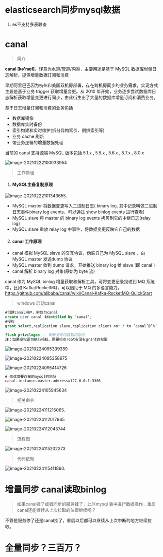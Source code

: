 # elasticsearch同步mysql数据

1. es不支持多表联查

# canal

> 简介

**canal [kə'næl]**，译意为水道/管道/沟渠，主要用途是基于 MySQL 数据库增量日志解析，提供增量数据订阅和消费

早期阿里巴巴因为杭州和美国双机房部署，存在跨机房同步的业务需求，实现方式主要是基于业务 trigger 获取增量变更。从 2010 年开始，业务逐步尝试数据库日志解析获取增量变更进行同步，由此衍生出了大量的数据库增量订阅和消费业务。

基于日志增量订阅和消费的业务包括

- 数据库镜像
- 数据库实时备份
- 索引构建和实时维护(拆分异构索引、倒排索引等)
- 业务 cache 刷新
- 带业务逻辑的增量数据处理

当前的 canal 支持源端 MySQL 版本包括 5.1.x , 5.5.x , 5.6.x , 5.7.x , 8.0.x

![image-20210222100033954](E:\dev\picture\image-20210222100033954.png)

> 工作原理

1. #### MySQL主备复制原理

![image-20210222101343655](E:\dev\picture\image-20210222101343655.png).

- MySQL master 将数据变更写入二进制日志( binary log, 其中记录叫做二进制日志事件binary log events，可以通过 show binlog events 进行查看)
- MySQL slave 将 master 的 binary log events 拷贝到它的中继日志(relay log)
- MySQL slave 重放 relay log 中事件，将数据变更反映它自己的数据

2. #### canal 工作原理

- canal 模拟 MySQL slave 的交互协议，伪装自己为 MySQL slave ，向 MySQL master 发送dump 协议
- MySQL master 收到 dump 请求，开始推送 binary log 给 slave (即 canal )
- canal 解析 binary log 对象(原始为 byte 流)



canal 作为 MySQL binlog 增量获取和解析工具，可将变更记录投递到 MQ 系统中，比如 Kafka/RocketMQ，可以借助于 MQ 的多语言能力。https://github.com/alibaba/canal/wiki/Canal-Kafka-RocketMQ-QuickStart

> windows 启动canal

~~~sql
#创建canal用户，密码为canal
create user canal identified by ‘canal’;
#授权
grant select,replication slave,replication client on*.* to ‘canal’@’%’;

flush privileges -- 刷新文件内容到内存中
注：如果授权语句执行报错。需要检查root有没有grant的权限
~~~

![image-20210224095339389](E:\dev\picture\image-20210224095339389.png)

![image-20210224095358975](E:\dev\picture\image-20210224095358975.png)

![image-20210224095414726](E:\dev\picture\image-20210224095414726.png)

~~~xml
# 修改成要连接的mysql的地址
canal.instance.master.address=127.0.0.1:3306 
~~~

![image-20210224105945634](E:\dev\picture\image-20210224105945634.png)

> 相关命令

![image-20210224111215065](E:\dev\picture\image-20210224111215065.png).

![image-20210224112017965](E:\dev\picture\image-20210224112017965.png)

![image-20210224112045744](E:\dev\picture\image-20210224112045744.png)

> 流程图

![image-20210224115202373](E:\dev\picture\image-20210224115202373.png)

> 代码依赖

![image-20210224115411890](E:\dev\picture\image-20210224115411890.png).



# 增量同步 canal读取binlog

> 如果canal挂了或者同步的服务挂了，此时mysql 表中进行数据操作，重启canal还能继续从上次拉取的位置继续吗？

不管是服务停了还是canal挂了，重启以后都可以继续从上次中断的地方继续拉取。



# 全量同步？三百万？